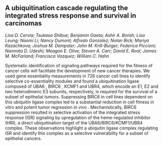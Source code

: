 ## A ubiquitination cascade regulating the integrated stress response and survival in carcinomas

*Lisa D. Cervia; Tsukasa Shibue; Benjamin Gaeta; Ashir A. Borah; Lisa Leung; Naomi Li; Nancy Dumont; Alfredo Gonzalez; Nolan Bick; Mariya Kazachkova; Joshua M. Dempster; John M. Krill-Burger; Federica Piccioni; Namrata D. Udeshi; Meagan E. Olive; Steven A. Carr; David E. Root; James M. McFarland; Francisca Vazquez; William C. Hahn*

Systematic identification of signaling pathways required for the fitness of cancer cells will facilitate the development of new cancer therapies. We used gene essentiality measurements in 726 cancer cell lines to identify selective co-essentiality modules and found a ubiquitination ligase composed of  UBA6 ,  BIRC6 ,  KCMF1 and  UBR4,  which encode an E1, E2 and two heterodimeric E3 subunits, respectively, is required for the survival of a subset of epithelial tumors. Suppressing BIRC6 in cell lines dependent on this ubiquitin ligase complex led to a substantial reduction in cell fitness  in vitro  and potent tumor regression in vivo . Mechanistically, BIRC6 suppression resulted in selective activation of the integrated stress response (ISR) signaling by upregulation of the heme-regulated inhibitor (HRI), a direct ubiquitination target of the UBA6/BIRC6/KCMF1/UBR4 complex. These observations highlight a ubiquitin ligase complex regulating ISR and identify this complex as a selective vulnerability for a subset of epithelial cancers.

